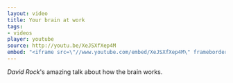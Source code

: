 ```yaml
---
layout: video
title: Your brain at work
tags:
- videos
player: youtube
source: http://youtu.be/XeJSXfXep4M
embed: "<iframe src=\"//www.youtube.com/embed/XeJSXfXep4M\" frameborder=\"0\" allowfullscreen></iframe>"
---
```


*David Rock*'s amazing talk about how the brain works.
